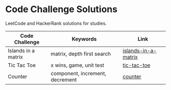 # Code Challenge Solutions

LeetCode and HackerRank solutions for studies.

| Code Challenge      | Keywords                        | Link                                                              |
| ------------------- | ------------------------------- | ----------------------------------------------------------------- |
| Islands in a matrix | matrix, depth first search      | [islands-in-a-matrix](islands-in-a-matrix/islands-in-a-matrix.md) |
| Tic Tac Toe         | x wins, game, unit test         | [tic-tac-toe](tic-tac-toe/tic-tac-toe.md)                         |
| Counter             | component, increment, decrement | [counter](counter/counter.md)                                     |
